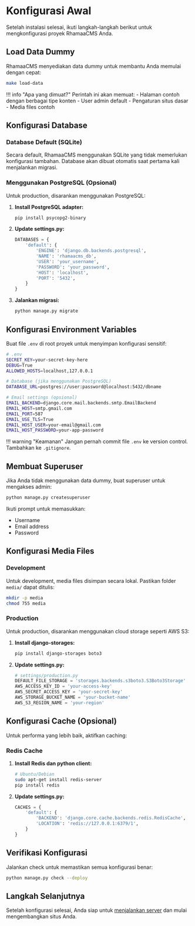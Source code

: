 # Konfigurasi Awal

Setelah instalasi selesai, ikuti langkah-langkah berikut untuk mengkonfigurasi proyek RhamaaCMS Anda.

## Load Data Dummy

RhamaaCMS menyediakan data dummy untuk membantu Anda memulai dengan cepat:

```bash
make load-data
```

!!! info "Apa yang dimuat?"
    Perintah ini akan memuat:
    - Halaman contoh dengan berbagai tipe konten
    - User admin default
    - Pengaturan situs dasar
    - Media files contoh

## Konfigurasi Database

### Database Default (SQLite)

Secara default, RhamaaCMS menggunakan SQLite yang tidak memerlukan konfigurasi tambahan. Database akan dibuat otomatis saat pertama kali menjalankan migrasi.

### Menggunakan PostgreSQL (Opsional)

Untuk production, disarankan menggunakan PostgreSQL:

1. **Install PostgreSQL adapter:**
   ```bash
   pip install psycopg2-binary
   ```

2. **Update settings.py:**
   ```python
   DATABASES = {
       'default': {
           'ENGINE': 'django.db.backends.postgresql',
           'NAME': 'rhamaacms_db',
           'USER': 'your_username',
           'PASSWORD': 'your_password',
           'HOST': 'localhost',
           'PORT': '5432',
       }
   }
   ```

3. **Jalankan migrasi:**
   ```bash
   python manage.py migrate
   ```

## Konfigurasi Environment Variables

Buat file `.env` di root proyek untuk menyimpan konfigurasi sensitif:

```bash
# .env
SECRET_KEY=your-secret-key-here
DEBUG=True
ALLOWED_HOSTS=localhost,127.0.0.1

# Database (jika menggunakan PostgreSQL)
DATABASE_URL=postgres://user:password@localhost:5432/dbname

# Email settings (opsional)
EMAIL_BACKEND=django.core.mail.backends.smtp.EmailBackend
EMAIL_HOST=smtp.gmail.com
EMAIL_PORT=587
EMAIL_USE_TLS=True
EMAIL_HOST_USER=your-email@gmail.com
EMAIL_HOST_PASSWORD=your-app-password
```

!!! warning "Keamanan"
    Jangan pernah commit file `.env` ke version control. Tambahkan ke `.gitignore`.

## Membuat Superuser

Jika Anda tidak menggunakan data dummy, buat superuser untuk mengakses admin:

```bash
python manage.py createsuperuser
```

Ikuti prompt untuk memasukkan:
- Username
- Email address
- Password

## Konfigurasi Media Files

### Development

Untuk development, media files disimpan secara lokal. Pastikan folder `media/` dapat ditulis:

```bash
mkdir -p media
chmod 755 media
```

### Production

Untuk production, disarankan menggunakan cloud storage seperti AWS S3:

1. **Install django-storages:**
   ```bash
   pip install django-storages boto3
   ```

2. **Update settings.py:**
   ```python
   # settings/production.py
   DEFAULT_FILE_STORAGE = 'storages.backends.s3boto3.S3Boto3Storage'
   AWS_ACCESS_KEY_ID = 'your-access-key'
   AWS_SECRET_ACCESS_KEY = 'your-secret-key'
   AWS_STORAGE_BUCKET_NAME = 'your-bucket-name'
   AWS_S3_REGION_NAME = 'your-region'
   ```

## Konfigurasi Cache (Opsional)

Untuk performa yang lebih baik, aktifkan caching:

### Redis Cache

1. **Install Redis dan python client:**
   ```bash
   # Ubuntu/Debian
   sudo apt-get install redis-server
   pip install redis
   ```

2. **Update settings.py:**
   ```python
   CACHES = {
       'default': {
           'BACKEND': 'django.core.cache.backends.redis.RedisCache',
           'LOCATION': 'redis://127.0.0.1:6379/1',
       }
   }
   ```

## Verifikasi Konfigurasi

Jalankan check untuk memastikan semua konfigurasi benar:

```bash
python manage.py check --deploy
```

## Langkah Selanjutnya

Setelah konfigurasi selesai, Anda siap untuk [menjalankan server](running-server.md) dan mulai mengembangkan situs Anda.